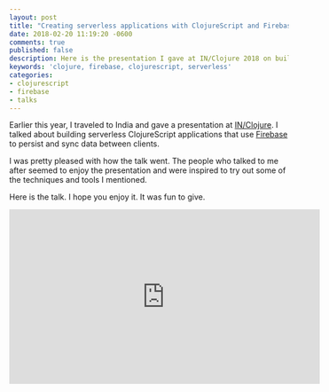 ```yaml
---
layout: post
title: "Creating serverless applications with ClojureScript and Firebase"
date: 2018-02-20 11:19:20 -0600
comments: true
published: false
description: Here is the presentation I gave at IN/Clojure 2018 on building serverless apps using ClojureScript.
keywords: 'clojure, firebase, clojurescript, serverless'
categories: 
- clojurescript
- firebase
- talks
---
```


Earlier this year, I traveled to India and gave a presentation at
[IN/Clojure](http://inclojure.org). I talked about building serverless
ClojureScript applications that use [Firebase](https://firebase.com)
to persist and sync data between clients.

I was pretty pleased with how the talk went. The people who talked to
me after seemed to enjoy the presentation and were inspired to try out
some of the techniques and tools I mentioned.

Here is the talk. I hope you enjoy it. It was fun to give.

<iframe width="560" height="315" src="https://www.youtube.com/embed/rMqo3lgxe7o" frameborder="0" allow="encrypted-media" allowfullscreen></iframe>
